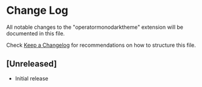 # Change Log
All notable changes to the "operatormonodarktheme" extension will be documented in this file.

Check [Keep a Changelog](http://keepachangelog.com/) for recommendations on how to structure this file.

## [Unreleased]
- Initial release
